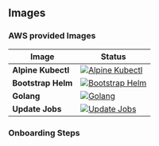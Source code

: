 ## Images



### AWS provided Images

| Image | Status |
| ----------- | -----------
| **Alpine Kubectl** | [![Alpine Kubectl](http://a69660e52137f4cbcaefaf44e7c02ebb-1275564336.us-west-2.elb.amazonaws.com/badge.svg?jobs=test-infra-alpine-kubectl)](http://a69660e52137f4cbcaefaf44e7c02ebb-1275564336.us-west-2.elb.amazonaws.com/badge.svg?jobs=test-infra-alpine-kubectl) |
| **Bootstrap Helm** | [![Bootstrap Helm](http://a69660e52137f4cbcaefaf44e7c02ebb-1275564336.us-west-2.elb.amazonaws.com/badge.svg?jobs=test-infra-bootstrap-helm)](http://a69660e52137f4cbcaefaf44e7c02ebb-1275564336.us-west-2.elb.amazonaws.com/badge.svg?jobs=test-infra-bootstrap-helm) |
| **Golang** | [![Golang](http://a69660e52137f4cbcaefaf44e7c02ebb-1275564336.us-west-2.elb.amazonaws.com/badge.svg?jobs=test-infra-golang)](http://a69660e52137f4cbcaefaf44e7c02ebb-1275564336.us-west-2.elb.amazonaws.com/badge.svg?jobs=test-infra-golang) |
| **Update Jobs** | [![Update Jobs](http://a69660e52137f4cbcaefaf44e7c02ebb-1275564336.us-west-2.elb.amazonaws.com/badge.svg?jobs=test-infra-update-jobs)](http://a69660e52137f4cbcaefaf44e7c02ebb-1275564336.us-west-2.elb.amazonaws.com/badge.svg?jobs=test-infra-update-jobs) |


### Onboarding Steps

